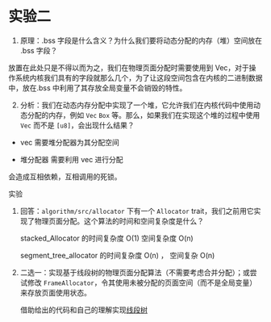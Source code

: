 # 实验二

1. 原理：.bss 字段是什么含义？为什么我们要将动态分配的内存（堆）空间放在 .bss 字段？

放置在此处只是不得以而为之，我们在物理页面分配时需要使用到 Vec，对于操作系统内核我们具有的字段就那么几个，为了让这段空间包含在内核的二进制数据中，放在.bss 中利用了其存放全局变量不会销毁的特性。

2. 分析：我们在动态内存分配中实现了一个堆，它允许我们在内核代码中使用动态分配的内存，例如 `Vec` `Box` 等。那么，如果我们在实现这个堆的过程中使用 `Vec` 而不是 `[u8]`，会出现什么结果？

* vec 需要堆分配器为其分配空间

* 堆分配器 需要利用 vec 进行分配

会造成互相依赖，互相调用的死锁。



实验

1. 回答：`algorithm/src/allocator` 下有一个 `Allocator` trait，我们之前用它实现了物理页面分配。这个算法的时间和空间复杂度是什么？

   stacked_Allocator 的时间复杂度 O(1) 空间复杂度 O(n)

   segment_tree_allocator  的时间复杂度 O(n) ， 空间复杂 O(n)

   

2. 二选一：实现基于线段树的物理页面分配算法（不需要考虑合并分配）；或尝试修改 `FrameAllocator`，令其使用未被分配的页面空间（而不是全局变量）来存放页面使用状态。

   借助给出的代码和自己的理解实现[线段树](https://github.com/dingiso/DailySchedule/blob/master/code/实验二/segment_tree_allocator.rs)